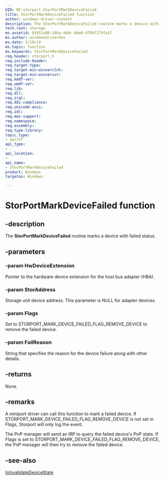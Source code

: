 ```yaml
---
UID: NF:storport.StorPortMarkDeviceFailed
title: StorPortMarkDeviceFailed function
author: windows-driver-content
description: The StorPortMarkDeviceFailed routine marks a device with failed status.
tech.root: storage
ms.assetid: 91951a88-18ba-4ddc-b8e0-d789f179fa1f
ms.author: windowsdriverdev
ms.date: 3/19/19
ms.topic: function
ms.keywords: StorPortMarkDeviceFailed
req.header: storport.h
req.include-header:
req.target-type:
req.target-min-winverclnt:
req.target-min-winversvr:
req.kmdf-ver:
req.umdf-ver:
req.lib:
req.dll:
req.irql: 
req.ddi-compliance:
req.unicode-ansi:
req.idl:
req.max-support:
req.namespace:
req.assembly:
req.type-library: 
topic_type: 
- apiref
api_type: 
- 
api_location: 
- 
api_name: 
- StorPortMarkDeviceFailed
product: Windows
targetos: Windows

---
```


# StorPortMarkDeviceFailed function

## -description

The **StorPortMarkDeviceFailed** routine marks a device with failed status.

## -parameters

### -param HwDeviceExtension

Pointer to the hardware device extension for the host bus adapter (HBA).

### -param StorAddress

Storage unit device address. This parameter is NULL for adapter devices.

### -param Flags

Set to STORPORT_MARK_DEVICE_FAILED_FLAG_REMOVE_DEVICE to remove the failed device.

### -param FailReason

String that specifies the reason for the device failure along with other details.

## -returns

None.

## -remarks

A miniport driver can call this function to mark a failed device. If STORPORT_MARK_DEVICE_FAILED_FLAG_REMOVE_DEVICE is not set in *Flags*, Storport will only log the event.

The PnP manager will send an IRP to query the failed device's PnP state. If *Flags* is set to STORPORT_MARK_DEVICE_FAILED_FLAG_REMOVE_DEVICE, the PnP manager will then try to remove the failed device.

## -see-also

[IoInvalidateDeviceState](https://docs.microsoft.com/windows-hardware/drivers/ddi/content/wdm/nf-wdm-ioinvalidatedevicestate)
